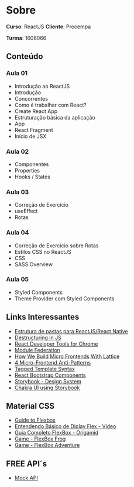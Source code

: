 # Sobre
**Curso**: ReactJS 
**Cliente**: Procempa

**Turma**: 1606066

## Conteúdo
### Aula 01
- Introdução ao ReactJS
- Introdução
- Concorrentes
- Como é trabalhar com React?
- Create React App
- Estruturação básica da aplicação
- App
- React Fragment
- Início de JSX

### Aula 02
- Componentes
- Properties
- Hooks / States

### Aula 03
- Correção de Exercício
- useEffect
- Rotas

### Aula 04
- Correção de Exercício sobre Rotas
- Estilos CSS no ReactJS
- CSS
- SASS Overview

### Aula 05
- Styled Components
- Theme Provider com Styled Components

## Links Interessantes
* [Estrutura de pastas para ReactJS/React Native](https://www.youtube.com/watch?v=X2RKRKdqqwM-)
* [Destructuring in JS](https://developer.mozilla.org/pt-BR/docs/Web/JavaScript/Reference/Operators/Destructuring_assignment)
* [React Developer Tools for Chrome](https://chrome.google.com/webstore/detail/react-developer-tools/fmkadmapgofadopljbjfkapdkoienihi)
* [Module Federation](https://webpack.js.org/concepts/module-federation/)
* [How We Build Micro Frontends With Lattice](https://netflixtechblog.com/how-we-build-micro-frontends-with-lattice-22b8635f77ea)
* [4 Micro-Frontend Anti-Patterns](https://javascript.plainenglish.io/four-micro-frontend-anti-patterns-58aaa9fe19d5)
* [Tagged Template Syntax](https://developer.mozilla.org/en-US/docs/Web/JavaScript/Reference/Template_literals#tagged_templates)
* [React Bootstrap Components](https://react-bootstrap.github.io/)
* [Storybook - Design System](https://storybook.js.org/)
* [Chakra UI using Storybook](https://chakra-ui.netlify.app/?path=/story/accordion--default)

## Material CSS
* [Guide to Flexbox](https://css-tricks.com/snippets/css/a-guide-to-flexbox/)
* [Entendendo Básico de Diplay Flex - Vídeo](https://www.youtube.com/watch?v=fVNyfDUuock)
* [Guia Completo FlexBox - Origamid](https://origamid.com/projetos/flexbox-guia-completo/)
* [Game - FlexBox Frog](https://flexboxfroggy.com/#pt-br)
* [Game - FlexBox Adventure](https://codingfantasy.com/games/flexboxadventure)

## FREE API´s 
* [Mock API](https://mockapi.io/)